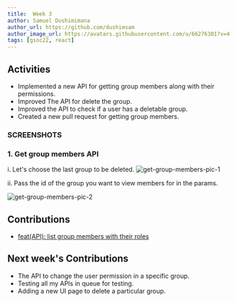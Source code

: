 ```yaml
---
title:  Week 3
author: Samuel Dushimimana
author_url: https://github.com/dushimsam
author_image_url: https://avatars.githubusercontent.com/u/66276301?v=4
tags: [gsoc22, react]
---
```


<!--
SPDX-License-Identifier: CC-BY-SA-4.0

SPDX-FileCopyrightText: 2022 Samuel Dushimimana <dushsam100@gmail.com>
-->

## Activities

- Implemented a new API for getting group members along with their permissions.
- Improved The API for delete the group.
- Improved the API to check if a user has a deletable group.
- Created a new pull request for getting  group members.


### SCREENSHOTS

### 1. Get group members API

i. Let's choose the last group to be deleted.
![get-group-members-pic-1](/img/reactUI/api/Groups/get_group_members1.png)


ii. Pass the id of the group you want to view members for in the params.

![get-group-members-pic-2](/img/reactUI/api/Groups/get_group_members2.png)



## Contributions

- [feat(API): list group members with their roles](https://github.com/fossology/fossology/pull/2251)


## Next week's Contributions
- The API to change the user permission in a specific group.
- Testing all my APIs in queue for testing.
- Adding a new UI page to delete a particular group. 